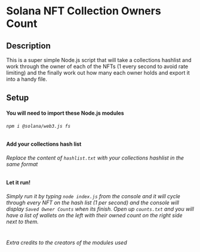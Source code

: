 # Solana NFT Collection Owners Count

## Description
This is a super simple Node.js script that will take a collections hashlist and work through the owner of each of the NFTs (1 every second to avoid rate limiting) and the finally work out how many each owner holds and export it into a handy file.

## Setup
#### You will need to import these Node.js modules 
###### `npm i @solana/web3.js fs`
#### Add your collections hash list
###### Replace the content of `hashlist.txt` with your collections hashlist in the same format
#### Let it run!
###### Simply run it by typing `node index.js` from the console and it will cycle through every NFT on the hash list (1 per second) and the console will display `Saved Owner Counts` when its finish. Open up `counts.txt` and you will have  a list of wallets on the left with their owned count on the right side next to them.
#
###### Extra credits to the creators of the modules used
